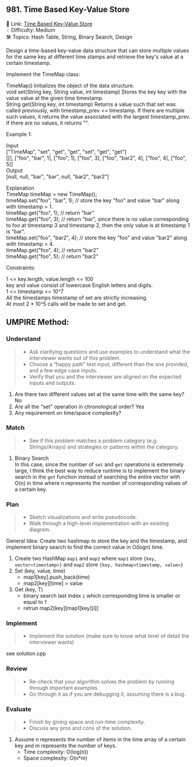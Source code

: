 ## 981. Time Based Key-Value Store
🔗 Link: [Time Based Key-Value Store](https://leetcode.com/problems/time-based-key-value-store/description/)  
💡 Difficulty: Medium  
🛠️ Topics: Hash Table, String, Binary Search, Design

Design a time-based key-value data structure that can store multiple values for the same key at different time stamps and retrieve the key's value at a certain timestamp.

Implement the TimeMap class:

TimeMap() Initializes the object of the data structure.  
void set(String key, String value, int timestamp) Stores the key key with the value value at the given time timestamp.  
String get(String key, int timestamp) Returns a value such that set was called previously, with timestamp_prev <= timestamp. If there are multiple such values, it returns the value associated with the largest timestamp_prev. If there are no values, it returns "".
 

Example 1:

Input  
["TimeMap", "set", "get", "get", "set", "get", "get"]  
[[], ["foo", "bar", 1], ["foo", 1], ["foo", 3], ["foo", "bar2", 4], ["foo", 4], ["foo", 5]]  
Output  
[null, null, "bar", "bar", null, "bar2", "bar2"]  

Explanation  
TimeMap timeMap = new TimeMap();  
timeMap.set("foo", "bar", 1);  // store the key "foo" and value "bar" along with timestamp = 1.  
timeMap.get("foo", 1);         // return "bar"  
timeMap.get("foo", 3);         // return "bar", since there is no value corresponding to foo at timestamp 3 and timestamp 2, then the only value is at timestamp 1 is "bar".  
timeMap.set("foo", "bar2", 4); // store the key "foo" and value "bar2" along with timestamp = 4.  
timeMap.get("foo", 4);         // return "bar2"  
timeMap.get("foo", 5);         // return "bar2"  
 

Constraints:

1 <= key.length, value.length <= 100  
key and value consist of lowercase English letters and digits.  
1 <= timestamp <= 10^7  
All the timestamps timestamp of set are strictly increasing.  
At most 2 * 10^5 calls will be made to set and get.

## UMPIRE Method:

### Understand
> - Ask clarifying questions and use examples to understand what the interviewer wants out of this problem.
> - Choose a “happy path” test input, different than the one provided, and a few edge case inputs.
> - Verify that you and the interviewer are aligned on the expected inputs and outputs.
1. Are there two different values set at the same time with the same key?
   No
3. Are all the "set" operation in chronological order?
   Yes
4. Any requirement on time/space complexity?

### Match
> - See if this problem matches a problem category (e.g. Strings/Arrays) and strategies or patterns within the category.
1. Binary Search  
   In this case, since the number of `set` and `get` operations is exteremely large, I think the best way to reduce runtime is to implement the binary search in the `get` function instead
   of searching the entire vector with O(n) in time where n represents the number of corresponding values of a certain key.      
### Plan
> - Sketch visualizations and write pseudocode.
> - Walk through a high-level implementation with an existing diagram.

General Idea: Create two hashmap to store the key and the timestamp, and implement binary search to find the correct value in O(logn) time.
1. Create two HashMap `map1` and `map2` where `map1` store `{key, vector<timestamp>}` and `map2` store `{key, hashmap<timestamp, value>}`
2. Set (key, value, time)
   - map1[key].push_back(time)
   - map2[key][time] = value
3. Get (key, T)
   - binary search last index `i` which corresponding time is smaller or equal to `T`
   - retrun map2[key][map1[key][i]]

### Implement
> - Implement the solution (make sure to know what level of detail the interviewer wants)  

see solution.cpp
### Review
> - Re-check that your algorithm solves the problem by running through important examples.
> - Go through it as if you are debugging it, assuming there is a bug.
### Evaluate
> - Finish by giving space and run-time complexity.
> - Discuss any pros and cons of the solution.
1. Assume n represents the number of items in the time array of a certain key and m represents the number of keys.
   - Time complexity: O(log(n))
   - Space complexity: O(n*m)

